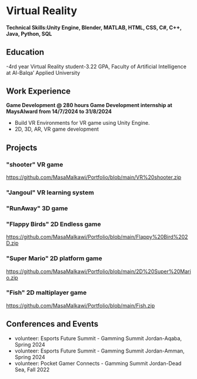 # Virtual Reality

#### Technical Skills:Unity Engine, Blender, MATLAB, HTML, CSS, C#, C++, Java, Python, SQL

## Education
-4rd year Virtual Reality student-3.22 GPA, Faculty of Artificial
Intelligence at Al-Balqa’ Applied University	        		

## Work Experience
**Game Development @ 280 hours Game Development internship at MaysAlward from
14/7/2024 to 31/8/2024**
- Build VR Environments for VR game using Unity Engine.
- 2D, 3D, AR, VR game development

  
## Projects
### "shooter" VR game
https://github.com/MasaMalkawi/Portfolio/blob/main/VR%20shooter.zip
### "Jangoul" VR learning system
### "RunAway" 3D game
### "Flappy Birds" 2D Endless game
https://github.com/MasaMalkawi/Portfolio/blob/main/Flappy%20Bird%202D.zip
### "Super Mario" 2D platform game
https://github.com/MasaMalkawi/Portfolio/blob/main/2D%20Super%20Mario.zip
### "Fish" 2D maltiplayer game
https://github.com/MasaMalkawi/Portfolio/blob/main/Fish.zip

## Conferences and Events
- volunteer: Esports Future Summit - Gamming Summit Jordan-Aqaba, Spring 2024
- volunteer: Esports Future Summit - Gamming Summit Jordan-Amman, Spring 2024
- volunteer: Pocket Gamer Connects - Gamming Summit Jordan-Dead Sea, Fall 2022
